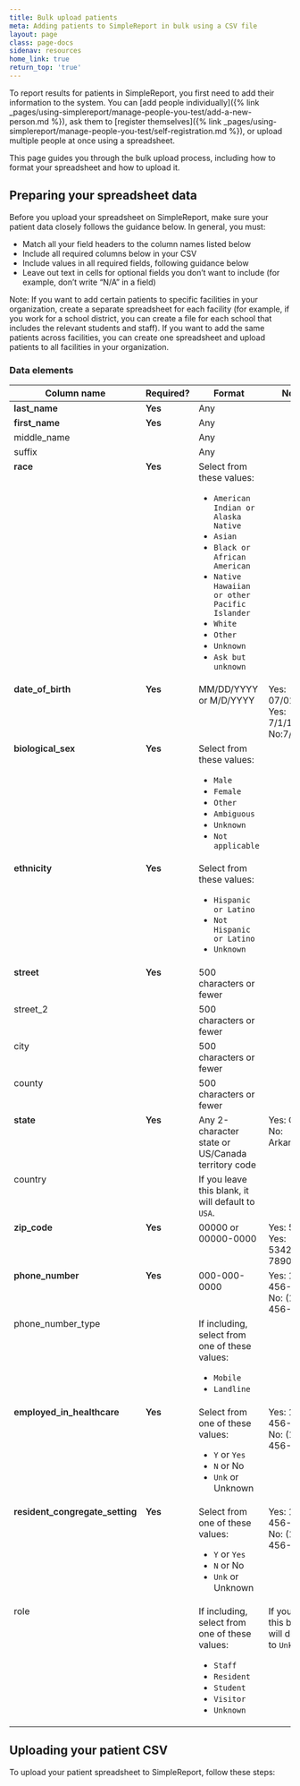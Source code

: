 ```yaml
---
title: Bulk upload patients
meta: Adding patients to SimpleReport in bulk using a CSV file 
layout: page
class: page-docs
sidenav: resources
home_link: true
return_top: 'true'
---
```


To report results for patients in SimpleReport, you first need to add their information to the system. You can [add people individually]({% link _pages/using-simplereport/manage-people-you-test/add-a-new-person.md %}), ask them to [register themselves]({% link _pages/using-simplereport/manage-people-you-test/self-registration.md %}), or upload multiple people at once using a spreadsheet.

This page guides you through the bulk upload process, including how to format your spreadsheet and how to upload it.

## Preparing your spreadsheet data

Before you upload your spreadsheet on SimpleReport, make sure your patient data closely follows the guidance below. In general, you must: 
- Match all your field headers to the column names listed below
- Include all required columns below in your CSV
- Include values in all required fields, following guidance below
- Leave out text in cells for optional fields you don’t want to include (for example, don’t write “N/A” in a field)

Note: If you want to add certain patients to specific facilities in your organization, create a separate spreadsheet for each facility (for example, if you work for a school district, you can create a file for each school that includes the relevant students and staff). If you want to add the same patients across facilities, you can create one spreadsheet and upload patients to all facilities in your organization.  

### Data elements

<table class="usa-table usa-table--borderless">
     <thead><tr>
    <th>Column name</th>
    <th>Required?</th>
    <th>Format</th>
     <th>Notes</th>
  </tr></thead>
  <tbody style="vertical-align: top;">
  <tr>
    <td style="font-weight: 600;">last_name</td>
    <td style="font-weight: 600;">Yes</td>
    <td>Any</td>
    <td></td>
  </tr>
    
   <tr>
    <td style="font-weight: 600;">first_name</td>
    <td style="font-weight: 600;">Yes</td>
    <td>Any</td>
    <td></td>
  </tr>
    
   <tr>
    <td>middle_name</td>
    <td></td>
    <td>Any</td>
    <td></td>
  </tr>
   <tr>
    <td>suffix</td>
    <td></td>
    <td>Any</td>
    <td></td>
  </tr>
  <tr>
    <td style="font-weight: 600;">race</td>
    <td style="font-weight: 600;">Yes</td>
    <td>Select from these values:<br><ul><li><code>American Indian or Alaska Native</code></li><li><code>Asian</code></li><li><code>Black or African American</code></li><li><code>Native Hawaiian or other Pacific Islander</code></li><li><code>White</code></li><li><code>Other</code></li><li><code>Unknown</code></li><li><code>Ask but unknown</code></li></ul></td>
    <td></td>
  </tr>
   <tr>
    <td style="font-weight: 600;">date_of_birth</td>
    <td style="font-weight: 600;">Yes</td>
    <td>MM/DD/YYYY or M/D/YYYY</td>
    <td>Yes: 07/01/1993<br>Yes: 7/1/1993<br>No:7/1/93</td>
  </tr>
  <tr>
    <td style="font-weight: 600;">biological_sex</td>
    <td style="font-weight: 600;">Yes</td>
    <td>Select from these values:<br><ul><li><code>Male</code></li><li><code>Female</code></li><li><code>Other</code></li><li><code>Ambiguous</code></li><li><code>Unknown</code></li><li><code>Not applicable</code></li></ul></td>
    <td></td>
  </tr>
  <tr>
    <td style="font-weight: 600;">ethnicity</td>
    <td style="font-weight: 600;">Yes</td>
    <td>Select from these values:<br><ul><li><code>Hispanic or Latino</code></li><li><code>Not Hispanic or Latino</code></li><li><code>Unknown</code></li></ul></td>
    <td></td>
  </tr>
  <tr>
    <td style="font-weight: 600;">street</td>
    <td style="font-weight: 600;">Yes</td>
    <td>500 characters or fewer</td>
    <td></td>
  </tr>
  <tr>
    <td>street_2</td>
    <td></td>
    <td>500 characters or fewer</td>
    <td></td>
  </tr>
  <tr>
    <td>city</td>
    <td></td>
    <td>500 characters or fewer</td>
    <td></td>
  </tr>
  <tr>
    <td>county</td>
    <td></td>
    <td>500 characters or fewer</td>
    <td></td>
  </tr>
  <tr>
    <td style="font-weight: 600;">state</td>
    <td style="font-weight: 600;">Yes</td>
    <td>Any 2-character state or US/Canada territory code</td>
    <td>Yes: CA<br>No: Arkansas</td>
  </tr>
  <tr>
    <td>country</td>
    <td></td>
    <td>If you leave this blank, it will default to <code>USA</code>.</td>
    <td></td>
  </tr>
  <tr>
    <td style="font-weight: 600;">zip_code</td>
    <td style="font-weight: 600;">Yes</td>
    <td>00000 or 00000-0000</td>
    <td>Yes: 53421<br>Yes: 53421-7890</td>
  </tr>
  <tr>
    <td style="font-weight: 600;">phone_number</td>
    <td style="font-weight: 600;">Yes</td>
    <td>000-000-0000</td>
    <td>Yes: 123-456-7890<br>No: (123) 456-7890</td>
  </tr>
  <tr>
    <td>phone_number_type</td>
    <td></td>
    <td>If including, select from one of these values:<br><ul><li><code>Mobile</code></li><li><code>Landline</code></li></ul></td>
    <td></td>
  </tr>
  <tr>
    <td style="font-weight: 600;">employed_in_healthcare</td>
    <td style="font-weight: 600;">Yes</td>
    <td>Select from one of these values:<br><ul><li><code>Y</code> or <code>Yes</code></li><li><code>N</code> or </code>No</code</li><li><code>Unk</code> or </code>Unknown</code</li></ul></td>
    <td>Yes: 123-456-7890<br>No: (123) 456-7890</td>
  </tr>
  <tr>
    <td style="font-weight: 600;">resident_congregate_setting</td>
    <td style="font-weight: 600;">Yes</td>
    <td>Select from one of these values:<br><ul><li><code>Y</code> or <code>Yes</code></li><li><code>N</code> or </code>No</code</li><li><code>Unk</code> or </code>Unknown</code</li></ul></td>
    <td>Yes: 123-456-7890<br>No: (123) 456-7890</td>
  </tr>
   <tr>
    <td>role</td>
    <td></td>
    <td>If including, select from one of these values:<br><ul><li><code>Staff</code></li><li><code>Resident</code></li><li><code>Student</code></li><li><code>Visitor</code></li><li><code>Unknown</code></li></ul></td>
  <td>If you leave this blank, it will default to <code>Unknown</code>.</td>
  </tr>
</tbody></table>

## Uploading your patient CSV

To upload your patient spreadsheet to SimpleReport, follow these steps:

